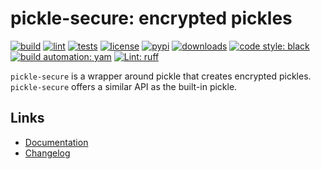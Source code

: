 # pickle-secure: encrypted pickles

[![build][build_badge]][build_url]
[![lint][lint_badge]][lint_url]
[![tests][test_badge]][test_url]
[![license][licence_badge]][licence_url]
[![pypi][pypi_badge]][pypi_url]
[![downloads][pepy_badge]][pepy_url]
[![code style: black][black_badge]][black_url]
[![build automation: yam][yam_badge]][yam_url]
[![Lint: ruff][ruff_badge]][ruff_url]

`pickle-secure` is a wrapper around pickle that creates encrypted
pickles. `pickle-secure` offers a similar API as the built-in pickle.

## Links

-   [Documentation]
-   [Changelog]

[build_badge]: https://github.com/spapanik/pickle-secure/actions/workflows/build.yml/badge.svg
[build_url]: https://github.com/spapanik/pickle-secure/actions/workflows/build.yml
[lint_badge]: https://github.com/spapanik/pickle-secure/actions/workflows/lint.yml/badge.svg
[lint_url]: https://github.com/spapanik/pickle-secure/actions/workflows/lint.yml
[test_badge]: https://github.com/spapanik/pickle-secure/actions/workflows/tests.yml/badge.svg
[test_url]: https://github.com/spapanik/pickle-secure/actions/workflows/tests.yml
[licence_badge]: https://img.shields.io/pypi/l/pickle-secure
[licence_url]: https://pickle-secure.readthedocs.io/en/stable/LICENSE/
[pypi_badge]: https://img.shields.io/pypi/v/pickle-secure
[pypi_url]: https://pypi.org/project/pickle-secure
[pepy_badge]: https://pepy.tech/badge/pickle-secure
[pepy_url]: https://pepy.tech/project/pickle-secure
[black_badge]: https://img.shields.io/badge/code%20style-black-000000.svg
[black_url]: https://github.com/psf/black
[yam_badge]: https://img.shields.io/badge/build%20automation-yamk-success
[yam_url]: https://github.com/spapanik/yamk
[ruff_badge]: https://img.shields.io/endpoint?url=https://raw.githubusercontent.com/charliermarsh/ruff/main/assets/badge/v1.json
[ruff_url]: https://github.com/charliermarsh/ruff
[Documentation]: https://pickle-secure.readthedocs.io/en/stable/
[Changelog]: https://pickle-secure.readthedocs.io/en/stable/CHANGELOG/
